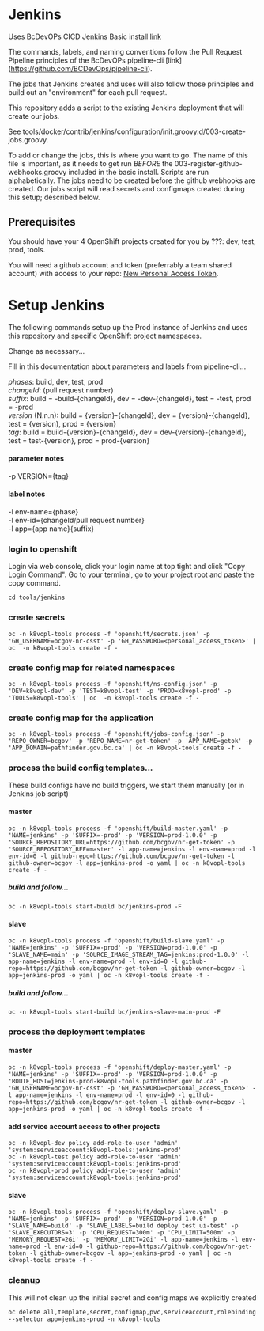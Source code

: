 # Jenkins

Uses BcDevOPs CICD Jenkins Basic install  [link](https://github.com/BCDevOps/openshift-components/tree/cvarjao-update-jenkins-basic/cicd/jenkins-basic)  

The commands, labels, and naming conventions follow the Pull Request Pipeline principles of the BcDevOPs pipeline-cli [link] (https://github.com/BCDevOps/pipeline-cli).  

The jobs that Jenkins creates and uses will also follow those principles and build out an "environment" for each pull request.  

This repository adds a script to the existing Jenkins deployment that will create our jobs.  

See tools/docker/contrib/jenkins/configuration/init.groovy.d/003-create-jobs.groovy.  

To add or change the jobs, this is where you want to go.  The name of this file is important, as it needs to get run *BEFORE* the 003-register-github-webhooks.groovy included in the basic install.  Scripts are run alphabetically.  The jobs need to be created before the github webhooks are created.  Our jobs script will read secrets and configmaps created during this setup; described below.  

## Prerequisites

You should have your 4 OpenShift projects created for you by ???: dev, test, prod, tools.

You will need a github account and token (preferrably a team shared account) with access to your repo: [New Personal Access Token](https://github.com/settings/tokens/new?scopes=repo,read:user,user:email,admin:repo_hook).

# Setup Jenkins

The following commands setup up the Prod instance of Jenkins and uses this repository and specific OpenShift project namespaces.  

Change as necessary...  

Fill in this documentation about parameters and labels from pipeline-cli...  

*phases*: build, dev, test, prod   
*changeId*: (pull request number)  
*suffix*: build = -build-{changeId}, dev = -dev-{changeId}, test = -test, prod = -prod  
*version* (N.n.n): build = {version}-{changeId}, dev = {version}-{changeId}, test = {version}, prod = {version}    
*tag*: build = build-{version}-{changeId}, dev = dev-{version}-{changeId}, test = test-{version}, prod = prod-{version}  

#### parameter notes
-p VERSION={tag}  
#### label notes
-l env-name={phase}  
-l env-id={changeId/pull request number}  
-l app={app name}{suffix}  

### login to openshift
Login via web console, click your login name at top tight and click "Copy Login Command".  Go to your terminal, go to your project root and paste the copy command.  

```
cd tools/jenkins
```
### create secrets

```
oc -n k8vopl-tools process -f 'openshift/secrets.json' -p 'GH_USERNAME=bcgov-nr-csst' -p 'GH_PASSWORD=<personal_access_token>' | oc  -n k8vopl-tools create -f -
```

### create config map for related namespaces

```
oc -n k8vopl-tools process -f 'openshift/ns-config.json' -p 'DEV=k8vopl-dev' -p 'TEST=k8vopl-test' -p 'PROD=k8vopl-prod' -p 'TOOLS=k8vopl-tools' | oc  -n k8vopl-tools create -f -
```

### create config map for the application

```
oc -n k8vopl-tools process -f 'openshift/jobs-config.json' -p 'REPO_OWNER=bcgov' -p 'REPO_NAME=nr-get-token' -p 'APP_NAME=getok' -p 'APP_DOMAIN=pathfinder.gov.bc.ca' | oc -n k8vopl-tools create -f -
```


### process the build config templates...

These build configs have no build triggers, we start them manually (or in Jenkins job script)  
#### master

```
oc -n k8vopl-tools process -f 'openshift/build-master.yaml' -p 'NAME=jenkins' -p 'SUFFIX=-prod' -p 'VERSION=prod-1.0.0' -p 'SOURCE_REPOSITORY_URL=https://github.com/bcgov/nr-get-token' -p 'SOURCE_REPOSITORY_REF=master' -l app-name=jenkins -l env-name=prod -l env-id=0 -l github-repo=https://github.com/bcgov/nr-get-token -l github-owner=bcgov -l app=jenkins-prod -o yaml | oc -n k8vopl-tools create -f -
```

##### build and follow...

```
oc -n k8vopl-tools start-build bc/jenkins-prod -F
```

#### slave

```
oc -n k8vopl-tools process -f 'openshift/build-slave.yaml' -p 'NAME=jenkins' -p 'SUFFIX=-prod' -p 'VERSION=prod-1.0.0' -p 'SLAVE_NAME=main' -p 'SOURCE_IMAGE_STREAM_TAG=jenkins:prod-1.0.0' -l app-name=jenkins -l env-name=prod -l env-id=0 -l github-repo=https://github.com/bcgov/nr-get-token -l github-owner=bcgov -l app=jenkins-prod -o yaml | oc -n k8vopl-tools create -f -
```

##### build and follow...

```
oc -n k8vopl-tools start-build bc/jenkins-slave-main-prod -F
```


### process the deployment templates

#### master

```
oc -n k8vopl-tools process -f 'openshift/deploy-master.yaml' -p 'NAME=jenkins' -p 'SUFFIX=-prod' -p 'VERSION=prod-1.0.0' -p 'ROUTE_HOST=jenkins-prod-k8vopl-tools.pathfinder.gov.bc.ca' -p 'GH_USERNAME=bcgov-nr-csst' -p 'GH_PASSWORD=<personal_access_token>' -l app-name=jenkins -l env-name=prod -l env-id=0 -l github-repo=https://github.com/bcgov/nr-get-token -l github-owner=bcgov -l app=jenkins-prod -o yaml | oc -n k8vopl-tools create -f -

```

#### add service account access to other projects

```
oc -n k8vopl-dev policy add-role-to-user 'admin' 'system:serviceaccount:k8vopl-tools:jenkins-prod'
oc -n k8vopl-test policy add-role-to-user 'admin' 'system:serviceaccount:k8vopl-tools:jenkins-prod'
oc -n k8vopl-prod policy add-role-to-user 'admin' 'system:serviceaccount:k8vopl-tools:jenkins-prod'
```

#### slave

```
oc -n k8vopl-tools process -f 'openshift/deploy-slave.yaml' -p 'NAME=jenkins' -p 'SUFFIX=-prod' -p 'VERSION=prod-1.0.0' -p 'SLAVE_NAME=build' -p 'SLAVE_LABELS=build deploy test ui-test' -p 'SLAVE_EXECUTORS=3' -p 'CPU_REQUEST=300m' -p 'CPU_LIMIT=500m' -p 'MEMORY_REQUEST=2Gi' -p 'MEMORY_LIMIT=2Gi' -l app-name=jenkins -l env-name=prod -l env-id=0 -l github-repo=https://github.com/bcgov/nr-get-token -l github-owner=bcgov -l app=jenkins-prod -o yaml | oc -n k8vopl-tools create -f -
```

### cleanup
This will not clean up the initial secret and config maps we explicitly created  

```
oc delete all,template,secret,configmap,pvc,serviceaccount,rolebinding --selector app=jenkins-prod -n k8vopl-tools
```
